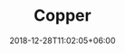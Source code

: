 ---
title: "Copper"
date: 2018-12-28T11:02:05+06:00 
# type dont remove or customize
type : "docs"
---